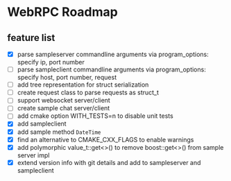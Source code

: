 # WebRPC Roadmap

## feature list

- [x] parse sampleserver commandline arguments via program_options: specify ip, port number
- [ ] parse sampleclient commandline arguments via program_options: specify host, port number, request
- [ ] add tree representation for struct serialization
- [ ] create request class to parse requests as struct_t
- [ ] support websocket server/client
- [ ] create sample chat server/client
- [ ] add cmake option WITH_TESTS=n to disable unit tests
- [x] add sampleclient
- [x] add sample method `DateTime`
- [x] find an alternative to CMAKE_CXX_FLAGS to enable warnings
- [x] add polymorphic value_t::get<>() to remove boost::get<>() from sample server impl
- [x] extend version info with git details and add to sampleserver and sampleclient
